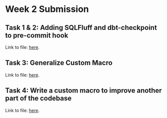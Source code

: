 <h1>Week 2 Submission</h1>

<h2>Task 1 & 2: Adding SQLFluff and dbt-checkpoint to pre-commit hook</h2>

Link to file: <a href="https://github.com/mthbicf/course_advanced_dbt/blob/setup_dbt/.pre-commit-config.yaml">here</a>.

<h2>Task 3: Generalize Custom Macro</h2>

Link to file: <a href="https://github.com/mthbicf/course_advanced_dbt/blob/setup_dbt/macros/aggregate_over_period.sql">here</a>.

<h2>Task 4: Write a custom macro to improve another part of the codebase</h2>

Link to file: <a href="https://github.com/mthbicf/course_advanced_dbt/blob/setup_dbt/macros/get_subscription_end_month.sql">here</a>.